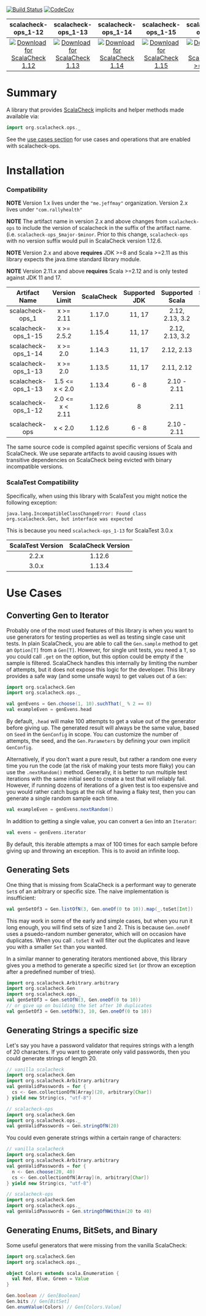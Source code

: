 [![Build Status](https://img.shields.io/travis/com/rallyhealth/scalacheck-ops)](https://app.travis-ci.com/github/rallyhealth/scalacheck-ops)
[![CodeCov](https://img.shields.io/codecov/c/github/rallyhealth/scalacheck-ops)](https://codecov.io/gh/rallyhealth/scalacheck-ops)

|                   scalacheck-ops_1-12                    |                   scalacheck-ops_1-13                    |                   scalacheck-ops_1-14                    |                   scalacheck-ops_1-15                    |                   scalacheck-ops_1                    |
|:--------------------------------------------------------:|:--------------------------------------------------------:|:--------------------------------------------------------:|:--------------------------------------------------------:|:--------------------------------------------------------:|
| [![Download for ScalaCheck 1.12][1_12-image]][1_12-link] | [![Download for ScalaCheck 1.13][1_13-image]][1_13-link] | [![Download for ScalaCheck 1.14][1_14-image]][1_14-link] | [![Download for ScalaCheck 1.15][1_15-image]][1_15-link] | [![Download for ScalaCheck >= 1.16][1_x-image]][1_x-link] |

# Summary

A library that provides [ScalaCheck](https://www.scalacheck.org/) implicits and helper
methods made available via:
```scala
import org.scalacheck.ops._
```

See the [use cases section](#use-cases) for use cases and operations that are enabled
with scalacheck-ops.

# Installation

### Compatibility

**NOTE** Version 1.x lives under the `"me.jeffmay"` organization. Version 2.x lives
under `"com.rallyhealth"`

**NOTE** The artifact name in version 2.x and above changes from `scalacheck-ops` to include the version of scalacheck in the suffix of the artifact name. (i.e. `scalacheck-ops_$major-$minor`. Prior to this change, `scalacheck-ops` with no version suffix would pull in ScalaCheck version 1.12.6.

**NOTE** Version 2.x and above **requires** JDK >=8 and Scala >=2.11 as this library expects the java.time standard library module.

**NOTE** Version 2.11.x and above **requires** Scala >=2.12 and is only tested against JDK 11 and 17.

|    Artifact Name    | Version Limit   | ScalaCheck | Supported JDK |  Supported Scala   | Supported Scala.js | Supported Native |
|:-------------------:| :-------------: |:----------:| :-----------: |:------------------:|:------------------:| :--------------: |
| scalacheck-ops_1    | x >= 2.11       |   1.17.0   | 11, 17        |   2.12, 2.13, 3.2  |         1          | 0.4              |
| scalacheck-ops_1-15 | x >= 2.5.2      |   1.15.4   | 11, 17        |   2.12, 2.13, 3.2  |         1          | 0.4              |
| scalacheck-ops_1-14 | x >= 2.0        |   1.14.3   | 11, 17        |   2.12, 2.13       |        N/A         | N/A              |
| scalacheck-ops_1-13 | x >= 2.0        |   1.13.5   | 11, 17        |     2.11, 2.12     |        N/A         | N/A              |
| scalacheck-ops_1-13 | 1.5 <= x < 2.0  |   1.13.4   | 6 - 8         |    2.10 - 2.11     |        N/A         | N/A              |
| scalacheck-ops_1-12 | 2.0 <= x < 2.11 |   1.12.6   | 8             |        2.11        |        N/A         | N/A              |
|   scalacheck-ops    | x < 2.0         |   1.12.6   | 6 - 8         |    2.10 - 2.11     |        N/A         | N/A              |

The same source code is compiled against specific versions of Scala and ScalaCheck.
We use separate artifacts to avoid causing issues with transitive dependencies on
ScalaCheck being evicted with binary incompatible versions.

### ScalaTest Compatibility

Specifically, when using this library with ScalaTest you might notice the
following exception:

```
java.lang.IncompatibleClassChangeError: Found class org.scalacheck.Gen, but interface was expected
```

This is because you need `scalacheck-ops_1-13` for ScalaTest 3.0.x

| ScalaTest Version | ScalaCheck Version |
| :---------------: | :----------------: |
|             2.2.x |             1.12.6 |
|             3.0.x |             1.13.4 |

# Use Cases

## Converting Gen to Iterator

Probably one of the most used features of this library is when you want
to use generators for testing properties as well as testing single case
unit tests. In plain ScalaCheck, you are able to call the `Gen.sample`
method to get an `Option[T]` from a `Gen[T]`. However, for single unit
tests, you need a `T`, so you could call `.get` on the option, but this
option could be empty if the sample is filtered. ScalaCheck handles this
internally by limiting the number of attempts, but it does not expose
this logic for the developer. This library provides a safe way (and some
unsafe ways) to get values out of a `Gen`:

```scala
import org.scalacheck.Gen
import org.scalacheck.ops._

val genEvens = Gen.choose(1, 10).suchThat(_ % 2 == 0)
val exampleEven = genEvens.head
```

By default, `.head` will make 100 attempts to get a value out of the
generator before giving up. The generated result will always be the
same value, based on `Seed` in the `GenConfig` in scope. You can
customize the number of attempts, the seed, and the `Gen.Parameters`
by defining your own implicit `GenConfig`.

Alternatively, if you don't want a pure result, but rather a random one
every time you run the code (at the risk of making your tests more flaky)
you can use the `.nextRandom()` method. Generally, it is better to run
multiple test iterations with the same initial seed to create a test
that will reliably fail. However, if running dozens of iterations of a
given test is too expensive and you would rather catch bugs at the risk
of having a flaky test, then you can generate a single random sample
each time.
```scala
val exampleEven = genEvens.nextRandom()
```

In addition to getting a single value, you can convert a `Gen` into an
`Iterator`:
```scala
val evens = genEvens.iterator
```

By default, this iterable attempts a max of 100 times for each sample
before giving up and throwing an exception. This is to avoid an
infinite loop.

## Generating Sets

One thing that is missing from ScalaCheck is a performant way to
generate `Set`s of an arbitrary or specific size. The naive
implementation is insufficient:
```scala
val genSetOf3 = Gen.listOfN(3, Gen.oneOf(0 to 10)).map(_.toSet[Int])
```

This may work in some of the early and simple cases, but when you run
it long enough, you will find sets of size 1 and 2. This is because
`Gen.oneOf` uses a psuedo-random number generator, which will on
occasion have duplicates. When you call `.toSet` it will filter out the
duplicates and leave you with a smaller `Set` than you wanted.

In a similar manner to generating iterators mentioned above, this
library gives you a method to generate a specific sized `Set` (or throw
an exception after a predefined number of tries).
```scala
import org.scalacheck.Arbitrary.arbitrary
import org.scalacheck.Gen
import org.scalacheck.ops._
val genSetOf3 = Gen.setOfN(3, Gen.oneOf(0 to 10))
// or give up on building the Set after 10 duplicates
val genSetOf3 = Gen.setOfN(3, 10, Gen.oneOf(0 to 10))
```

## Generating Strings a specific size

Let's say you have a password validator that requires strings with a
length of 20 characters. If you want to generate only valid passwords,
then you could generate strings of length 20.
```scala
// vanilla scalacheck
import org.scalacheck.Gen
import org.scalacheck.Arbitrary.arbitrary
val genValidPasswords = for {
  cs <- Gen.collectionOfN[Array](20, arbitrary[Char])
} yield new String(cs, "utf-8")

// scalacheck-ops
import org.scalacheck.Gen
import org.scalacheck.ops._
val genValidPasswords = Gen.stringOfN(20)
```

You could even generate strings within a certain range of characters:
```scala
// vanilla scalacheck
import org.scalacheck.Gen
import org.scalacheck.Arbitrary.arbitrary
val genValidPasswords = for {
  n <- Gen.choose(20, 40)
  cs <- Gen.collectionOfN[Array](n, arbitrary[Char])
} yield new String(cs, "utf-8")

// scalacheck-ops
import org.scalacheck.Gen
import org.scalacheck.ops._
val genValidPasswords = Gen.stringOfNWithin(20 to 40)
```

## Generating Enums, BitSets, and Binary

Some useful generators that were missing from the vanilla ScalaCheck:

```scala
import org.scalacheck.Gen
import org.scalacheck.ops._

object Colors extends scala.Enumeration {
  val Red, Blue, Green = Value
}

Gen.boolean // Gen[Boolean]
Gen.bits // Gen[BitSet]
Gen.enumValue(Colors) // Gen[Colors.Value]
```

[1_12-image]: https://maven-badges.herokuapp.com/maven-central/com.rallyhealth/scalacheck-ops_1-12_2.11/badge.svg?style=flat
[1_13-image]: https://maven-badges.herokuapp.com/maven-central/com.rallyhealth/scalacheck-ops_1-13_2.11/badge.svg?style=flat
[1_14-image]: https://maven-badges.herokuapp.com/maven-central/com.rallyhealth/scalacheck-ops_1-14_2.13/badge.svg?style=flat
[1_15-image]: https://maven-badges.herokuapp.com/maven-central/com.rallyhealth/scalacheck-ops_1-15_2.13/badge.svg?style=flat
[1_x-image]: https://maven-badges.herokuapp.com/maven-central/com.rallyhealth/scalacheck-ops_1_2.13/badge.svg?style=flat

[1_12-link]: https://search.maven.org/search?q=g:com.rallyhealth%20AND%20a:scalacheck-ops_1-12_*
[1_13-link]: https://search.maven.org/search?q=g:com.rallyhealth%20AND%20a:scalacheck-ops_1-13_*
[1_14-link]: https://search.maven.org/search?q=g:com.rallyhealth%20AND%20a:scalacheck-ops_1-14_*
[1_15-link]: https://search.maven.org/search?q=g:com.rallyhealth%20AND%20a:scalacheck-ops_1-15_*
[1_x-link]: https://search.maven.org/search?q=g:com.rallyhealth%20AND%20a:scalacheck-ops_1_*
